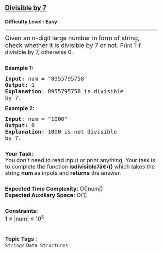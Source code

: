 <h2><a href="https://practice.geeksforgeeks.org/problems/divisible-by-73224/1">Divisible by 7</a></h2><h3>Difficulty Level : Easy</h3><hr><div class="problems_problem_content__Xm_eO"><p><span style="font-size:20px">Given an n-digit large number in form of string, check whether it is divisible by 7 or not.&nbsp;</span><span style="font-size:18px">Print 1&nbsp;if divisible by 7, otherwise 0.</span></p>

<p><br>
<span style="font-size:18px"><strong>Example 1:</strong></span></p>

<pre><span style="font-size:18px"><strong>Input: </strong>num = "8955795758</span><span style="font-size:18px">"
<strong>Output:</strong> 1
<strong>Explanation</strong>: 8955795758 is divisible
by 7.</span>
</pre>

<p><span style="font-size:18px"><strong>Example 2:</strong></span></p>

<pre><span style="font-size:18px"><strong>Input</strong>: num = "1000"
<strong>Output:</strong> 0
<strong>Explanation</strong>: 1000 is not divisible
by 7.</span>
</pre>

<p><br>
<span style="font-size:18px"><strong>Your Task:&nbsp;&nbsp;</strong><br>
You don't need to read input or print anything. Your task is to complete the function&nbsp;<strong>isdivisible7â€‹</strong><strong>()</strong>&nbsp;which takes the string&nbsp;<strong>num&nbsp;</strong>as inputs and <strong>returns</strong> the answer.</span></p>

<p><br>
<span style="font-size:18px"><strong>Expected Time Complexity:</strong>&nbsp;O(|num|)<br>
<strong>Expected Auxiliary Space:</strong>&nbsp;O(1)</span></p>

<p><br>
<span style="font-size:18px"><strong>Constraints:</strong><br>
1 ≤ |num| ≤&nbsp;10<sup>5</sup></span></p>
</div><br><p><span style=font-size:18px><strong>Topic Tags : </strong><br><code>Strings</code>&nbsp;<code>Data Structures</code>&nbsp;